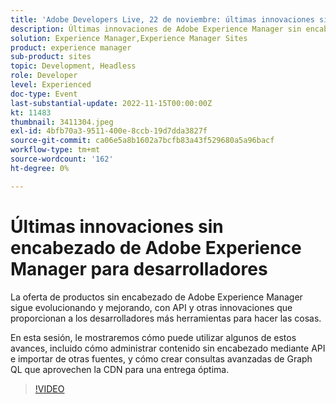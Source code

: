 ```yaml
---
title: 'Adobe Developers Live, 22 de noviembre: últimas innovaciones sin encabezado de Adobe Experience Manager para desarrolladores'
description: Últimas innovaciones de Adobe Experience Manager sin encabezado para desarrolladoresLa oferta de productos sin encabezado de Adobe Experience Manager sigue evolucionando y mejorando, con API y otras innovaciones que proporcionan a los desarrolladores más herramientas para realizar tareas.En esta sesión, mostraremos cómo puede utilizar algunos de estos avances, incluido cómo administrar contenido sin encabezado mediante API e importar desde otras fuentes, y cómo crear consultas avanzadas de Graph QL que aprovechen la CDN para una entrega óptima.
solution: Experience Manager,Experience Manager Sites
product: experience manager
sub-product: sites
topic: Development, Headless
role: Developer
level: Experienced
doc-type: Event
last-substantial-update: 2022-11-15T00:00:00Z
kt: 11483
thumbnail: 3411304.jpeg
exl-id: 4bfb70a3-9511-400e-8ccb-19d7dda3827f
source-git-commit: ca06e5a8b1602a7bcfb83a43f529680a5a96bacf
workflow-type: tm+mt
source-wordcount: '162'
ht-degree: 0%

---
```


# Últimas innovaciones sin encabezado de Adobe Experience Manager para desarrolladores

La oferta de productos sin encabezado de Adobe Experience Manager sigue evolucionando y mejorando, con API y otras innovaciones que proporcionan a los desarrolladores más herramientas para hacer las cosas.

En esta sesión, le mostraremos cómo puede utilizar algunos de estos avances, incluido cómo administrar contenido sin encabezado mediante API e importar de otras fuentes, y cómo crear consultas avanzadas de Graph QL que aprovechen la CDN para una entrega óptima.

>[!VIDEO](https://video.tv.adobe.com/v/3411304/?quality=12&learn=on)
